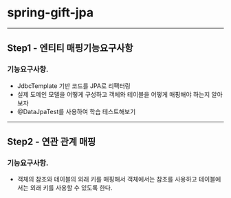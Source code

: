 # spring-gift-jpa
---
## Step1 - 엔티티 매핑기능요구사항
### 기능요구사항.

- JdbcTemplate 기반 코드를 JPA로 리팩터링
- 실제 도메인 모델을 어떻게 구성하고 객체와 테이블을 어떻게 매핑해야 하는지 알아보자
- @DataJpaTest를 사용하여 학습 테스트해보기

---

## Step2 - 연관 관계 매핑
### 기능요구사항.

- 객체의 참조와 테이블의 외래 키를 매핑해서 객체에서는 참조를 사용하고 테이블에서는 외래 키를 사용할 수 있도록 한다.